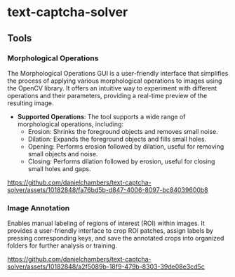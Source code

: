 # text-captcha-solver


## Tools
### Morphological Operations

The Morphological Operations GUI is a user-friendly interface that simplifies the process of applying various morphological operations to images using the OpenCV library. It offers an intuitive way to experiment with different operations and their parameters, providing a real-time preview of the resulting image. 

- **Supported Operations**: The tool supports a wide range of morphological operations, including:
  - Erosion: Shrinks the foreground objects and removes small noise.
  - Dilation: Expands the foreground objects and fills small holes.
  - Opening: Performs erosion followed by dilation, useful for removing small objects and noise.
  - Closing: Performs dilation followed by erosion, useful for closing small holes and gaps.



https://github.com/danielchambers/text-captcha-solver/assets/10182848/fa76bd5b-d847-4006-8097-bc84039600b8



### Image Annotation

Enables manual labeling of regions of interest (ROI) within images. It provides a user-friendly interface to crop ROI patches, assign labels by pressing corresponding keys, and save the annotated crops into organized folders for further analysis or training.


https://github.com/danielchambers/text-captcha-solver/assets/10182848/a2f5089b-18f9-479b-8303-39de08e3cd5c

